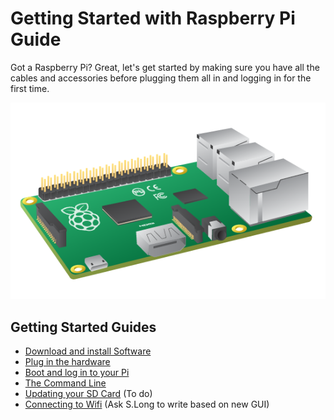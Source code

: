 # Getting Started with Raspberry Pi Guide

Got a Raspberry Pi? Great, let's get started by making sure you have all the cables and accessories before plugging them all in and logging in for the first time.

![](images/Raspberry_Pi_B+.png)

## Getting Started Guides

- [Download and install Software](writing-sd-card-image.md)
- [Plug in the hardware](quick-pi-setup.md)
- [Boot and log in to your Pi](booting-logging-in.md)
- [The Command Line](command-line-guide.md)
- [Updating your SD Card]() (To do)
- [Connecting to Wifi]() (Ask S.Long to write based on new GUI)
